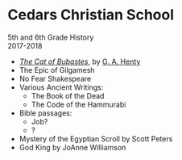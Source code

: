# Cedars Christian School

5th and 6th Grade History  
2017-2018



* [_The Cat of Bubastes_](https://www.gitbook.com/book/ldweeks/cedars-christian-school-5th-and-6th-grade-history/edit#), by [G. A. Henty](https://en.wikipedia.org/wiki/G._A._Henty)
* The Epic of Gilgamesh
* No Fear Shakespeare
* Various Ancient Writings:
  * The Book of the Dead
  * The Code of the Hammurabi
* Bible passages:
  * Job?
  * ?
* Mystery of the Egyptian Scroll by Scott Peters
* God King by JoAnne Williamson



